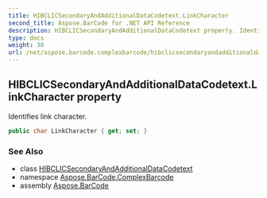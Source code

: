 ```yaml
---
title: HIBCLICSecondaryAndAdditionalDataCodetext.LinkCharacter
second_title: Aspose.BarCode for .NET API Reference
description: HIBCLICSecondaryAndAdditionalDataCodetext property. Identifies link character
type: docs
weight: 30
url: /net/aspose.barcode.complexbarcode/hibclicsecondaryandadditionaldatacodetext/linkcharacter/
---
```

## HIBCLICSecondaryAndAdditionalDataCodetext.LinkCharacter property

Identifies link character.

```csharp
public char LinkCharacter { get; set; }
```

### See Also

* class [HIBCLICSecondaryAndAdditionalDataCodetext](../)
* namespace [Aspose.BarCode.ComplexBarcode](../../hibclicsecondaryandadditionaldatacodetext/)
* assembly [Aspose.BarCode](../../../)


